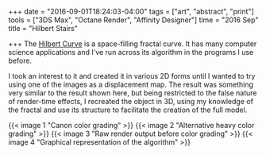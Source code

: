 +++
date = "2016-09-01T18:24:03-04:00"
tags = ["art", "abstract", "print"]
tools = ["3DS Max", "Octane Render", "Affinity Designer"]
time = "2016 Sep"
title = "Hilbert Stairs"

+++
The [Hilbert Curve](https://en.wikipedia.org/wiki/Hilbert_curve) is a space-filling fractal curve. It has many computer science applications and I've run across its algorithm in the programs I use before.

I took an interest to it and created it in various 2D forms until I wanted to try using one of the images as a displacement map. The result was something very similar to the result shown here, but being restricted to the false nature of render-time effects, I recreated the object in 3D, using my knowledge of the fractal and use its structure to facilitate the creation of the full model.

{{< image 1 "Canon color grading" >}}
{{< image 2 "Alternative heavy color grading" >}}
{{< image 3 "Raw render output before color grading" >}}
{{< image 4 "Graphical representation of the algorithm" >}}
